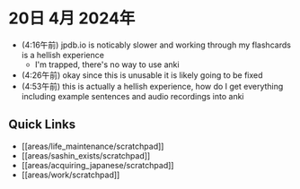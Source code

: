 # 20日 4月 2024年
- (4:16午前) jpdb.io is noticably slower and working through my flashcards is a hellish experience
  - I'm trapped, there's no way to use anki
- (4:26午前) okay since this is unusable it is likely going to be fixed
- (4:53午前) this is actually a hellish experience, how do I get everything including example sentences and audio recordings into anki


 



## Quick Links
- [[areas/life_maintenance/scratchpad]]
- [[areas/sashin_exists/scratchpad]]
- [[areas/acquiring_japanese/scratchpad]]
- [[areas/work/scratchpad]]
